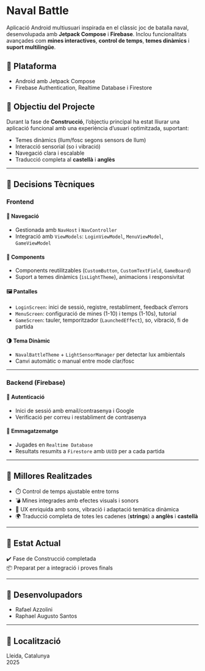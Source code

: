 # Naval Battle

Aplicació Android multiusuari inspirada en el clàssic joc de batalla naval, desenvolupada amb **Jetpack Compose** i **Firebase**. Inclou funcionalitats avançades com **mines interactives**, **control de temps**, **temes dinàmics** i **suport multilingüe**.

## 📱 Plataforma

- Android amb Jetpack Compose
- Firebase Authentication, Realtime Database i Firestore

## 🎯 Objectiu del Projecte

Durant la fase de **Construcció**, l’objectiu principal ha estat lliurar una aplicació funcional amb una experiència d’usuari optimitzada, suportant:
- Temes dinàmics (llum/fosc segons sensors de llum)
- Interacció sensorial (so i vibració)
- Navegació clara i escalable
- Traducció completa al **castellà** i **anglès**

---

## 🧩 Decisions Tècniques

### Frontend

#### 🔀 Navegació
- Gestionada amb `NavHost` i `NavController`
- Integració amb `ViewModels`: `LoginViewModel`, `MenuViewModel`, `GameViewModel`

#### 🧱 Components
- Components reutilitzables (`CustomButton`, `CustomTextField`, `GameBoard`)
- Suport a temes dinàmics (`isLightTheme`), animacions i responsivitat

#### 🖼️ Pantalles
- `LoginScreen`: inici de sessió, registre, restabliment, feedback d’errors
- `MenuScreen`: configuració de mines (1-10) i temps (1-10s), tutorial
- `GameScreen`: tauler, temporitzador (`LaunchedEffect`), so, vibració, fi de partida

#### 🌗 Tema Dinàmic
- `NavalBattleTheme` + `LightSensorManager` per detectar lux ambientals
- Canvi automàtic o manual entre mode clar/fosc

---

### Backend (Firebase)

#### 🔐 Autenticació
- Inici de sessió amb email/contrasenya i Google
- Verificació per correu i restabliment de contrasenya

#### 💾 Emmagatzematge
- Jugades en `Realtime Database`
- Resultats resumits a `Firestore` amb `UUID` per a cada partida

---

## 🔧 Millores Realitzades

- ⏱️ Control de temps ajustable entre torns
- 💣 Mines integrades amb efectes visuals i sonors
- 🎨 UX enriquida amb sons, vibració i adaptació temàtica dinàmica
- 🌍 Traducció completa de totes les cadenes (**strings**) a **anglès** i **castellà**

---

## 🏁 Estat Actual

✔️ Fase de Construcció completada  
📦 Preparat per a integració i proves finals

---

## 📍 Desenvolupadors

- Rafael Azzolini  
- Raphael Augusto Santos

---

## 📅 Localització

Lleida, Catalunya  
2025
